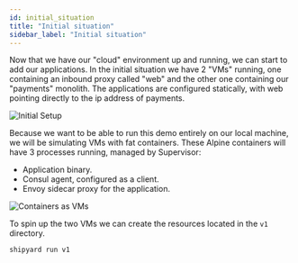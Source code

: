 ```yaml
---
id: initial_situation
title: "Initial situation"
sidebar_label: "Initial situation"
---
```

Now that we have our "cloud" environment up and running, we can start to add our applications.
In the initial situation we have 2 "VMs" running, one containing an inbound proxy called "web" and the other one containing our "payments" monolith.
The applications are configured statically, with web pointing directly to the ip address of payments.

![Initial Setup](https://github.com/eveld/hashidays/blob/master/docs/assets/initial_setup.png?raw=true)

Because we want to be able to run this demo entirely on our local machine, we will be simulating VMs with fat containers.
These Alpine containers will have 3 processes running, managed by Supervisor:
- Application binary.
- Consul agent, configured as a client.
- Envoy sidecar proxy for the application.

![Containers as VMs](https://github.com/eveld/hashidays/blob/master/docs/assets/fake_vm.png?raw=true)

To spin up the two VMs we can create the resources located in the `v1` directory.

```
shipyard run v1
```